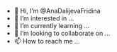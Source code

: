 - 👋 Hi, I’m @AnaDalijevaFridina
- 👀 I’m interested in ...
- 🌱 I’m currently learning ...
- 💞️ I’m looking to collaborate on ...
- 📫 How to reach me ...

<!---
AnaDalijevaFridina/AnaDalijevaFridina is a ✨ special ✨ repository because its `README.md` (this file) appears on your GitHub profile.
You can click the Preview link to take a look at your changes.
--->
